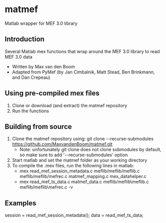 # matmef
Matlab wrapper for MEF 3.0 library

## Introduction
Several Matlab mex functions that wrap around the MEF 3.0 library to read MEF 3.0 data

- Written by Max van den Boom
- Adapted from PyMef (by Jan Cimbalnik, Matt Stead, Ben Brinkmann, and Dan Crepeau)

## Using pre-compiled mex files
1. Clone or download (and extract) the matmef repository
2. Run the functions

## Building from source
1. Clone the matmef repository using: git clone --recurse-submodules https://github.com/MaxvandenBoom/matmef.git
   - Note: unfortunately git clone does not clone submodules by default, so make sure to add '--recurse-submodules' option
2. Start matlab and set the matmef folder as your working directory
3. To compile the .mex files, run the following lines in matlab:
   - mex read_mef_session_metadata.c meflib/meflib/meflib.c meflib/meflib/mefrec.c matmef_mapping.c mex_datahelper.c
   - mex read_mef_ts_data.c matmef_data.c meflib/meflib\meflib.c meflib/meflib\mefrec.c -v

## Examples
session = read_mef_session_metadata();
data = read_mef_ts_data;
